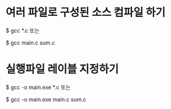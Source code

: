 # 여러 파일로 구성된 소스 컴파일 하기

$ gcc *.c	또는

$ gcc main.c sum.c


# 실행파일 레이블 지정하기

$ gcc -o main.exe *.c	또는

$ gcc -o main.exe main.c sum.c